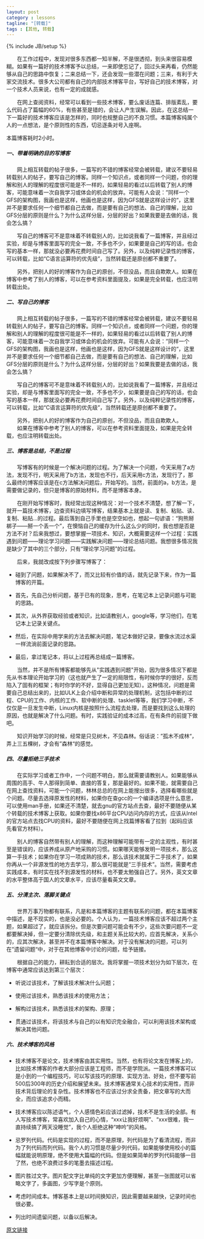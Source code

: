 ```yaml
---
layout: post
category : lessons
tagline: "[转载]"
tags : [其他, 转载]
---
```


{% include JB/setup %}



　　在工作过程中，发现对很多东西都一知半解，不是很透彻，到头来很容易模糊。如果有一篇好的技术博客予以总结，一来即使忘记了，回过头来再看，仍然能够从自己的思路中恢复；二来总结一下，还会发现一些潜在问题；三来，有利于大家交流技术。很多大公司都有自己的内部技术博客平台，写好自己的技术博客，对一个技术人员来说，也有一定的成就感。

　　在网上查阅资料，经常可以看到一些技术博客，要么废话连篇、排版紊乱，要么代码占了篇幅的60%，有些甚至是错的，会让人产生误解。因此，在这总结一下一篇好的技术博客应该是怎样的，同时也规整自己的不良习惯。本篇博客纯属个人的一点想法，是个原则性的东西，切忌逐条对号入座啊。

本篇博客耗时2小时。

##### 一、带着明确的目的写博客
　　网上相互转载的帖子很多，一篇写的不错的博客经常会被转载，建议不要轻易转载别人的帖子，要写自己的博客。同样一个知识点，或者同样一个问题，你的理解和别人的理解的程度很可能是不一样的，如果轻易的看过以后转载了别人的博客，可能意味着一次自我学习或体会的机会的放弃。可能有人会说：”同样一个GFS的架构图，我画也是这样，他画也是这样，因为GFS就是这样设计的“，这里并不是要求任何一个细节都自己去做，而是要有自己的想法、自己的理解，比如GFS分层的原则是什么？为什么这样分层，分层的好出？如果我要是去做的话，我会怎么搞？

　　写自己的博客可不是意味着不转载别人的，比如说我看了一篇博客，并且经过实验，却是与博客里面写的完全一致，不多也不少，如果要是自己的写的话，也会写的基本一样，那就没必要再花费时间自己写了。另外，以及纯粹记录性的博客，可以转载，比如“C语言运算符的优先级”，当然转载还是原创都不重要了。

　　另外，把别人的好的博客作为自己的原创，不但没品，而且自欺欺人。如果在博客中参考了别人的博客，可以在参考资料里面提及，如果是完全转载，也应注明转载出处。

##### 二、写自己的博客

　　网上相互转载的帖子很多，一篇写的不错的博客经常会被转载，建议不要轻易转载别人的帖子，要写自己的博客。同样一个知识点，或者同样一个问题，你的理解和别人的理解的程度很可能是不一样的，如果轻易的看过以后转载了别人的博客，可能意味着一次自我学习或体会的机会的放弃。可能有人会说：”同样一个GFS的架构图，我画也是这样，他画也是这样，因为GFS就是这样设计的“，这里并不是要求任何一个细节都自己去做，而是要有自己的想法、自己的理解，比如GFS分层的原则是什么？为什么这样分层，分层的好出？如果我要是去做的话，我会怎么搞？

　　写自己的博客可不是意味着不转载别人的，比如说我看了一篇博客，并且经过实验，却是与博客里面写的完全一致，不多也不少，如果要是自己的写的话，也会写的基本一样，那就没必要再花费时间自己写了。另外，以及纯粹记录性的博客，可以转载，比如“C语言运算符的优先级”，当然转载还是原创都不重要了。

　　另外，把别人的好的博客作为自己的原创，不但没品，而且自欺欺人。
　　如果在博客中参考了别人的博客，可以在参考资料里面提及，如果是完全转载，也应注明转载出处。


##### 三、博客是总结，不是过程
　　写博客有的时候是一个解决问题的过程。为了解决一个问题，今天采用了a方法，发现不行，明天采用了b方法，发现也不行，后天采用c方法，发现行了，那么最终的博客应该是在c方法解决问题后，开始写的。当然，前面的a，b方法，是需要做记录的，但只是博客的原始材料，而不是博客本身。


　　在刚开始写博客时，我经常出现这种情况：对一个技术不清楚，想了解一下，就开一篇技术博客，边查资料边填写博客，结果基本上就是读、复制、粘贴、读、复制、粘贴...的过程。最后落到自己手里也是空空如也，想起一句谚语：“狗熊掰梆子——掰一个丢一个”，在懊恼自己的缓存为什么这么少的同时，我也想是否是方法不对？后来我想过，要想掌握一项技术、知识，大概需要这样一个过程：实践遇到问题——理论学习问题——实践解决问题——理论总结问题。我想很多情况我是缺少了其中的三个部分，只有“理论学习问题”的过程。


　　后来，我就改成按下列步骤写博客了：

+  碰到了问题，如果解决不了，而又比较有价值的话，就先记录下来，作为一篇博客的开篇。

+  首先，先自己分析问题，基于已有的现象，思考，在笔记本上记录问题与可能的思路。

+  其次，从外界获取经验或者知识，比如请教别人，google等，学习他们，在笔记本上记录关键点。

+  然后，在实际中用学来的方法去解决问题，笔记本做好记录，要像水流过水渠一样流淌前面记录的思路。

+  最后，拿过笔记本，将以上过程再总结成一篇博客。


　　当然，并不是所有博客都能够先从"实践遇到问题"开始，因为很多情况下都是先从书本理论开始学习的（这也就产生了一定的局限性，有时候你学的很好，反而陷入了固有的框架；有时你学的不好，显得自己更加无知）。这种情况，问题是需要自己总结出来的，比如ULK上会介绍中断和异常的处理机制，这包括中断的过程、CPU的工作、内核的工作、软中断的处理、tasklet等等，我们学习中断，不仅仅是一旦发生中断，Linux内核是按照什么流程去处理，而是要找到这么处理的原因，也就是解决了什么问题。有时，实践验证的成本过高，在有条件的前提下做吧。


　　知识开始学习的时候，经常是只见树木，不见森林。俗话说：”孤木不成林“，弄上三五棵树，才会有”森林“的感觉。     


##### 四、尽量拒绝三手技术
　　在实际学习或者工作中，一个问题不明白，那么就需要请教别人。如果能够从周围的高手、牛人那得到简单、直接的答复，那是最好的。如果不能，就需要自己在网上查找资料，可能一个问题，林林总总的在网上能搜出很多，选择看哪些就是个问题。尽量去选择原发性的材料，如果你在查gcc的一个编译选项是什么意思，可以使用man手册，如果还不清楚，就去gnu的官方站点去查，最好不要随便从某个转载的技术博客上获取。如果你要找x86平台CPU访问内存的方式，应该从Intel的官方站点去找CPU的资料，最好不要随便在网上找篇博客看了拉到（起码应该先看官方材料）。

　　别人的博客自然带有别人的理解，而这种理解可能带有一定的主观性，有时甚至是错误的，应该养成从原产地采购的习惯。如果哪天能够发明一项技术，那么这算一手技术；如果你在学习一项成熟的技术，那么该技术就属于二手技术了，如果你再从一个非源发性的地方去学习，那么很可能就是“三手技术”。当然，需要考虑实践成本，有时实在找不到源发性的材料，也不要太勉强自己了。另外，英文文章的水平整体高于国人的文章水平，应该尽量看英文文章。 

##### 五、分清主次、落脚关键点
　　世界万事万物都有联系，凡是和本篇博客的主题有联系的问题，都在本篇博客中描述，是不现实的，也是没必要的。个人认为，一篇技术博客应该不超过两个主题，如果超过了，就应该拆分。但是次要问题可能会有不少，这些次要问题不一定都要解决掉，但一定要分清除优先级，和主题关系比较大的，应首先解决，关系小的，应其次解决，甚至并不在本篇博客中解决。对于没有解决的问题，可以列在”遗留问题“中，对于在其他博客中讨论的问题，给予链接。

　　根据自己的能力，耕耘到合适的层次。我将掌握一项技术划分为如下层次，在博客中通常应该达到第三个层次：

+  听说过该技术，了解该技术解决什么问题；

+  使用过该技术，熟悉该技术的使用方法；

+  解构过该技术，熟悉该技术的架构、原理；

+  贯通过该技术，将该技术与自己的以有知识完全融合，可以利用该技术架构或解决其他问题。 


##### 六、技术博客的风格

+  技术博客不是论文，技术博客由其实用性。当然，也有将论文发在博客上的，比如技术博客的作者大部分应该是工程师，而不是学院派。一篇技术博客可以是小到的一个编程技巧，可以写该技巧的原理、实现方法、好处，但不要写前500后300年的历史介绍和展望未来。技术博客通常关心技术的实用性，而非技术背后理论的复杂性。技术博客也不应该过分求全责备，把文章写的大而全，而应该追求小而精。

+  技术博客应以陈述语气，个人感情色彩应该过滤掉，技术不是生活的全部。有人写技术博客，常喜欢加入自己的心情，“xxx让我好烦啊”、“xxx很难，我一直持续搞了两天没睡觉”，我个人拒绝这种“呻吟”的风格。

+  忌罗列代码。代码是实现的过程，而不是原理，列代码是为了看清流程，而非为了列代码而列代码。我个人的习惯是尽量少列代码，如果能够使用校小的篇幅就能说明原理，绝不使用大篇幅的代码。但是如果简单的罗列代码能够一目了然，也绝不浪费过多的笔墨去描述过程。

+  图片胜过文字。图片配文字比单纯的文字更加方便理解，甚至一张图就可以省略文字了，多画图，少写字是个原则。

+  考虑时间成本。博客基本上是以时间换知识，因此需要越来越快，记录时间也很必要。

+  列出时间遗留问题，以备以后解决。 


[原文链接](http://rock3.info/?p=894 "原文链接")